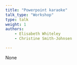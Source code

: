 ```yaml
---
title: "Powerpoint karaoke"
talk_type: "Workshop"
type: talk
weight: 1
authors:
    - Elisabeth Whiteley
    - Christine Smith-Johnsen

---
```

None
